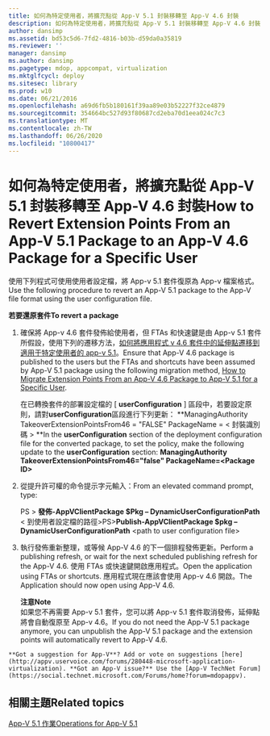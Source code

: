 ```yaml
---
title: 如何為特定使用者，將擴充點從 App-V 5.1 封裝移轉至 App-V 4.6 封裝
description: 如何為特定使用者，將擴充點從 App-V 5.1 封裝移轉至 App-V 4.6 封裝
author: dansimp
ms.assetid: bd53c5d6-7fd2-4816-b03b-d59da0a35819
ms.reviewer: ''
manager: dansimp
ms.author: dansimp
ms.pagetype: mdop, appcompat, virtualization
ms.mktglfcycl: deploy
ms.sitesec: library
ms.prod: w10
ms.date: 06/21/2016
ms.openlocfilehash: a69d6fb5b180161f39aa89e03b52227f32ce4879
ms.sourcegitcommit: 354664bc527d93f80687cd2eba70d1eea024c7c3
ms.translationtype: MT
ms.contentlocale: zh-TW
ms.lasthandoff: 06/26/2020
ms.locfileid: "10800417"
---
```

# <span data-ttu-id="54702-103">如何為特定使用者，將擴充點從 App-V 5.1 封裝移轉至 App-V 4.6 封裝</span><span class="sxs-lookup"><span data-stu-id="54702-103">How to Revert Extension Points From an App-V 5.1 Package to an App-V 4.6 Package for a Specific User</span></span>


<span data-ttu-id="54702-104">使用下列程式可使用使用者設定檔，將 App-v 5.1 套件復原為 App-v 檔案格式。</span><span class="sxs-lookup"><span data-stu-id="54702-104">Use the following procedure to revert an App-V 5.1 package to the App-V file format using the user configuration file.</span></span>

**<span data-ttu-id="54702-105">若要還原套件</span><span class="sxs-lookup"><span data-stu-id="54702-105">To revert a package</span></span>**

1.  <span data-ttu-id="54702-106">確保將 App-v 4.6 套件發佈給使用者，但 FTAs 和快速鍵是由 App-v 5.1 套件所假設，使用下列的遷移方法，[如何將應用程式 v 4.6 套件中的延伸點遷移到適用于特定使用者的 app-v 5.1](how-to-migrate-extension-points-from-an-app-v-46-package-to-app-v-51-for-a-specific-user.md)。</span><span class="sxs-lookup"><span data-stu-id="54702-106">Ensure that App-V 4.6 package is published to the users but the FTAs and shortcuts have been assumed by App-V 5.1 package using the following migration method, [How to Migrate Extension Points From an App-V 4.6 Package to App-V 5.1 for a Specific User](how-to-migrate-extension-points-from-an-app-v-46-package-to-app-v-51-for-a-specific-user.md).</span></span>

    <span data-ttu-id="54702-107">在已轉換套件的部署設定檔的 [ **userConfiguration** ] 區段中，若要設定原則，請對**userConfiguration**區段進行下列更新： \*\*ManagingAuthority TakeoverExtensionPointsFrom46 = "FALSE" PackageName = &lt; 封裝識別碼 &gt; \*\*</span><span class="sxs-lookup"><span data-stu-id="54702-107">In the **userConfiguration** section of the deployment configuration file for the converted package, to set the policy, make the following update to the **userConfiguration** section: **ManagingAuthority TakeoverExtensionPointsFrom46="false" PackageName=&lt;Package ID&gt;**</span></span>

2.  <span data-ttu-id="54702-108">從提升許可權的命令提示字元輸入：</span><span class="sxs-lookup"><span data-stu-id="54702-108">From an elevated command prompt, type:</span></span>

    <span data-ttu-id="54702-109">PS &gt; **發佈-AppVClientPackage $Pkg – DynamicUserConfigurationPath** &lt; 到使用者設定檔的路徑&gt;</span><span class="sxs-lookup"><span data-stu-id="54702-109">PS&gt;**Publish-AppVClientPackage $pkg –DynamicUserConfigurationPath** &lt;path to user configuration file&gt;</span></span>

3.  <span data-ttu-id="54702-110">執行發佈重新整理，或等候 App-V 4.6 的下一個排程發佈更新。</span><span class="sxs-lookup"><span data-stu-id="54702-110">Perform a publishing refresh, or wait for the next scheduled publishing refresh for the App-V 4.6.</span></span> <span data-ttu-id="54702-111">使用 FTAs 或快速鍵開啟應用程式。</span><span class="sxs-lookup"><span data-stu-id="54702-111">Open the application using FTAs or shortcuts.</span></span> <span data-ttu-id="54702-112">應用程式現在應該會使用 App-v 4.6 開啟。</span><span class="sxs-lookup"><span data-stu-id="54702-112">The Application should now open using App-V 4.6.</span></span>

    **<span data-ttu-id="54702-113">注意</span><span class="sxs-lookup"><span data-stu-id="54702-113">Note</span></span>**  
    <span data-ttu-id="54702-114">如果您不再需要 App-v 5.1 套件，您可以將 App-v 5.1 套件取消發佈，延伸點將會自動復原至 App-v 4.6。</span><span class="sxs-lookup"><span data-stu-id="54702-114">If you do not need the App-V 5.1 package anymore, you can unpublish the App-V 5.1 package and the extension points will automatically revert to App-V 4.6.</span></span>



~~~
**Got a suggestion for App-V**? Add or vote on suggestions [here](http://appv.uservoice.com/forums/280448-microsoft-application-virtualization). **Got an App-V issue?** Use the [App-V TechNet Forum](https://social.technet.microsoft.com/Forums/home?forum=mdopappv).
~~~

## <span data-ttu-id="54702-115">相關主題</span><span class="sxs-lookup"><span data-stu-id="54702-115">Related topics</span></span>


[<span data-ttu-id="54702-116">App-V 5.1 作業</span><span class="sxs-lookup"><span data-stu-id="54702-116">Operations for App-V 5.1</span></span>](operations-for-app-v-51.md)









